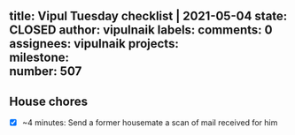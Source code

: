 title:	Vipul Tuesday checklist | 2021-05-04
state:	CLOSED
author:	vipulnaik
labels:	
comments:	0
assignees:	vipulnaik
projects:	
milestone:	
number:	507
--
## House chores

- [x] ~4 minutes: Send a former housemate a scan of mail received for him
